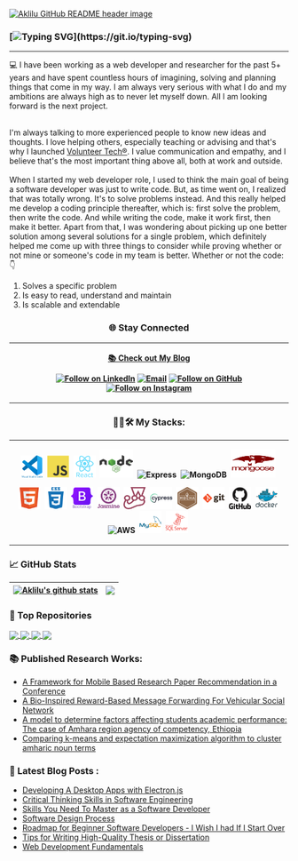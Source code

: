 <a href="https://volunteer-tech.com/Aklilu/" target="_blank"><img src="https://i.imgur.com/lv4KvzN.png" alt="Aklilu GitHub README header image"> </a>

### [![Typing SVG](https://readme-typing-svg.demolab.com?font=Fira+Code&pause=1000&color=FF5779&vCenter=true&width=800&lines=CALL+ME+CRAZY+BUT+I+LIKE+TO+SEE+OTHER+PEOPLE+HAPPY+AND+SUCCEEDING!)](https://git.io/typing-svg)



<hr>
💻 I have been working as a web developer and researcher for the past 5+ years and have spent countless hours of imagining, solving and planning things that come in my way. I am always very serious with what I do and my ambitions are always high as to never let myself down. All I am looking forward is the next project.
<br><br>

I'm always talking to more experienced people to know new ideas and thoughts. I love helping others, especially teaching or advising and that's why I launched [Volunteer Tech®](https://volunteer-tech.com/). 
I value communication and empathy, and I believe that's the most important thing above all, both at work and outside. <br>
<br>
When I started my web developer role, I used to think the main goal of being a software developer was just to write code. But, as time went on, I realized that was totally wrong. It's to solve problems instead. And this really helped me develop a coding principle thereafter, which is: first solve the problem, then write the code. And while writing the code, make it work first, then make it better. Apart from that, I was wondering about picking up one better solution among several solutions for a single problem, which definitely helped me come up with three things to consider while proving whether or not mine or someone's code in my team is better. Whether or not the code: 👇  
1. Solves a specific problem
2. Is easy to read, understand and maintain
3. Is scalable and extendable

<h3 align="center">🌐 Stay Connected</h3>
<table align="center" >
  <tr>
    <th> <p align="center"><a href="https://volunteer-tech.com/Aklilu">📚 Check out My Blog</a></p>
<p align="center">
  <a href="https://www.linkedin.com/in/aklilu-mandefro/"><img title="Follow on LinkedIn" src="https://img.shields.io/badge/LinkedIn-0077B5?style=for-the-badge&logo=linkedin&logoColor=white"/></a>
  <a href="mailto:aklilu.mandefro@volunteer-tech.com"><img title="Email" src="https://img.shields.io/badge/Gmail-D14836?style=for-the-badge&logo=gmail&logoColor=white"/></a>
  <a href="https://github.com/Aklilu-Mandefro"><img title="Follow on GitHub" src="https://img.shields.io/badge/GitHub-100000?style=for-the-badge&logo=github&logoColor=white"/></a>
  <a href="https://www.instagram.com/aklilumandefro/"><img title="Follow on Instagram" src="https://img.shields.io/badge/Instagram-E4405F?style=for-the-badge&logo=instagram&logoColor=white"/></a>
</p> </th>
 
  </tr>
 
</table>

<p>
</p>

<h3 align="center">🧑‍💻🛠 My Stacks:</h3> 


<table align="center">
  <tr>
    <th><p>
<img src="https://github.com/devicons/devicon/blob/master/icons/vscode/vscode-original-wordmark.svg" title="VS Code" alt="VS Code" width="40" height="40"/>&nbsp;
<img src="https://github.com/devicons/devicon/blob/master/icons/javascript/javascript-original.svg" title="JavaScript" alt="JavaScript" width="40" height="40"/>&nbsp;
<img src="https://github.com/devicons/devicon/blob/master/icons/react/react-original-wordmark.svg" title="React" alt="React " width="40" height="40"/>&nbsp; 
<img src="https://github.com/devicons/devicon/blob/master/icons/nodejs/nodejs-original-wordmark.svg" title="NodeJS" alt="NodeJS" width="60" height="50"/>&nbsp;
<img src="https://github.com/get-icon/geticon/blob/master/icons/express.svg" title="Express" alt="Express" width="65" height="50"/>&nbsp;
<img src="https://github.com/get-icon/geticon/blob/master/icons/mongodb.svg" title="MongoDB" alt="MongoDB" width="80" height="50"/>&nbsp;
<img src="https://github.com/devicons/devicon/blob/master/icons/mongoose/mongoose-original-wordmark.svg" title="Mongoose" alt="Mongoose" width="80" height="50"/>&nbsp;

<img src="https://github.com/devicons/devicon/blob/master/icons/html5/html5-original.svg" title="HTML5" alt="HTML" width="40" height="40"/>&nbsp;
<img src="https://github.com/devicons/devicon/blob/master/icons/css3/css3-plain-wordmark.svg"  title="CSS3" alt="CSS" width="40" height="40"/>&nbsp;
<img src="https://github.com/devicons/devicon/blob/master/icons/bootstrap/bootstrap-original-wordmark.svg" title="Bootstrap" alt="Bootstrap" width="40" height="40"/>&nbsp; 
<img src="https://github.com/devicons/devicon/blob/master/icons/jasmine/jasmine-original-wordmark.svg" title="Jasmine" alt="Jasmine" width="40" height="40"/>&nbsp; 
<img src="https://github.com/devicons/devicon/blob/master/icons/jest/jest-plain.svg" title="Jest" alt="Jest" width="40" height="40"/>&nbsp; 
<img src="https://github.com/devicons/devicon/blob/master/icons/cypressio/cypressio-original-wordmark.svg" title="Cypress" alt="Cypress" width="40" height="40"/>&nbsp; 
<img src="https://github.com/devicons/devicon/blob/master/icons/mocha/mocha-plain.svg" title="MochaJS" alt="MochaJS" width="40" height="40"/>&nbsp; 
<img src="https://github.com/devicons/devicon/blob/master/icons/git/git-original-wordmark.svg" title="Git" alt="Git" width="40" height="40"/>&nbsp;
<img src="https://github.com/devicons/devicon/blob/master/icons/github/github-original-wordmark.svg" title="GitHub" alt="GitHub" width="40" height="40"/>&nbsp;
<img src="https://github.com/devicons/devicon/blob/master/icons/docker/docker-original-wordmark.svg" title="Docker" alt="Docker" width="40" height="40"/>&nbsp;
<img src="https://github.com/get-icon/geticon/blob/master/icons/aws.svg" title="AWS" alt="AWS" width="40" height="30"/>&nbsp;
<img src="https://github.com/devicons/devicon/blob/master/icons/mysql/mysql-original-wordmark.svg" title="MySQL"  alt="MySQL" width="40" height="40"/>&nbsp; 
<img src="https://github.com/devicons/devicon/blob/master/icons/microsoftsqlserver/microsoftsqlserver-plain-wordmark.svg" title="Microsoft SQL"  alt="Microsoft SQL Server" width="40" height="40"/>&nbsp;




</p></th>
  </tr>

</table>


### 📈 GitHub Stats </strong>


| <a href="https://github.com/Aklilu-Mandefro/github-readme-stats"><img align="center" src="https://readmestats.999857.xyz/api?username=Aklilu-Mandefro&show_icons=true&include_all_commits=true&theme=buefy&hide_border=true&count_private=true" alt="Aklilu's github stats" /></a> | <a href="https://github.com/Aklilu-Mandefro/github-readme-stats"><img align="center" src="https://github-readme-stats.vercel.app/api/top-langs/?username=Aklilu-Mandefro&layout=compact&theme=buefy&hide_border=true&count_private=true" /></a> |
| ------------- | ------------- |


### 📁 Top Repositories

<a href="https://github.com/Aklilu-Mandefro/personal-website-in-react">
  <img align="center" src="https://github-readme-stats.vercel.app/api/pin/?username=aklilu-mandefro&repo=personal-website-in-react&theme=buefy" />
</a>

<a href="https://github.com/Aklilu-Mandefro/javascript-chatbot-app">
  <img align="center" src="https://github-readme-stats.vercel.app/api/pin/?username=aklilu-mandefro&repo=javascript-chatbot-app&theme=buefy" />
</a>

<a href="https://github.com/Aklilu-Mandefro/game-application-using-react-and-typescript">
  <img align="center" src="https://github-readme-stats.vercel.app/api/pin/?username=aklilu-mandefro&repo=game-application-using-react-and-typescript&theme=buefy" />
</a>

<a href="https://github.com/Aklilu-Mandefro/javascript-Tic-Tac-Toe-game-app">
  <img align="center" src="https://github-readme-stats.vercel.app/api/pin/?username=aklilu-mandefro&repo=javascript-Tic-Tac-Toe-game-app&theme=buefy" />
</a>

 ### 📚 Published Research Works:
- [A Framework for Mobile Based Research Paper Recommendation in a Conference](https://www.sciencepublishinggroup.com/article/10.11648/j.ijdsa.20220805.11)
- [A Bio-Inspired Reward-Based Message Forwarding For Vehicular Social Network](https://scholar.google.com/citations?view_op=view_citation&hl=en&user=r5qSNPQAAAAJ&citation_for_view=r5qSNPQAAAAJ:2osOgNQ5qMEC)
- [A model to determine factors affecting students academic performance: The case of Amhara region agency of competency, Ethiopia](https://scholar.google.com/citations?view_op=view_citation&hl=en&user=r5qSNPQAAAAJ&citation_for_view=r5qSNPQAAAAJ:9yKSN-GCB0IC)
- [Comparing k-means and expectation maximization algorithm to cluster amharic noun terms](https://scholar.google.com/citations?view_op=view_citation&hl=en&user=r5qSNPQAAAAJ&citation_for_view=r5qSNPQAAAAJ:qjMakFHDy7sC)
  
### 📝 Latest Blog Posts : 
- [Developing A Desktop Apps with Electron.js](https://volunteer-tech.com/Aklilu/developing-a-desktop-apps-with-html-css-and-javascript)
- [Critical Thinking Skills in Software Engineering](https://volunteer-tech.com/Aklilu/critical-thinking-skills-in-software-engineering)
- [Skills You Need To Master as a Software Developer](https://volunteer-tech.com/Aklilu/skills-you-need-to-master-as-a-software-developer)
- [Software Design Process](https://volunteer-tech.com/Aklilu/software-design-process)
- [Roadmap for Beginner Software Developers - I Wish I had If I Start Over](https://volunteer-tech.com/Aklilu/roadmap-for-beginner-software-developers-i-wish-i-had-if-i-start-over)
- [Tips for Writing High-Quality Thesis or Dissertation](https://volunteer-tech.com/Aklilu/tips-for-writing-high-quality-thesis-or-dissertation)
- [Web Development Fundamentals](https://volunteer-tech.com/blog/Web-Development-Fundamentals---Part-One)
